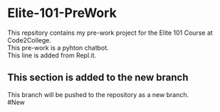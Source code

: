 # Elite-101-PreWork
This repsitory contains my pre-work project for the Elite 101 Course at Code2College.<br/>
This pre-work is a pyhton chatbot.<br/>
This line is added from Repl.it.<br/>

## This section is added to the new branch
This branch will be pushed to the repository as a new branch.<br/>
#New
